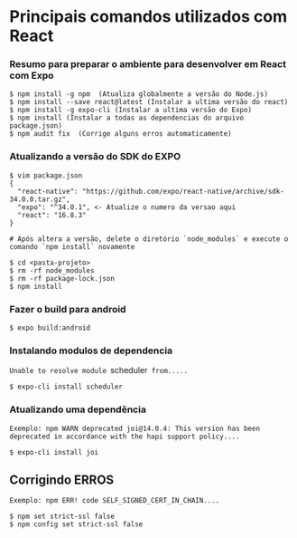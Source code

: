 # Principais comandos utilizados com React
### Resumo para preparar o ambiente para desenvolver em React com Expo
```
$ npm install -g npm  (Atualiza globalmente a versão do Node.js)
$ npm install --save react@latest (Instalar a ultima versão do react)
$ npm install -g expo-cli (Instalar a ultima versão do Expo)
$ npm install (Instalar a todas as dependencias do arquivo package.json)
$ npm audit fix  (Corrige alguns erros automaticamente)
```

### Atualizando a versão do SDK do EXPO
```
$ vim package.json
{
  "react-native": "https://github.com/expo/react-native/archive/sdk-34.0.0.tar.gz",
  "expo": "^34.0.1", <- Atualize o numero da versao aqui
  "react": "16.8.3"
}

# Após altera a versão, delete o diretório `node_modules` e execute o comando `npm install` novamente

$ cd <pasta-projeto>
$ rm -rf node_modules
$ rm -rf package-lock.json
$ npm install
```

### Fazer o build para android

```
$ expo build:android
```

### Instalando modulos de dependencia
`Unable to resolve module `scheduler` from.....`
```
$ expo-cli install scheduler
```
### Atualizando uma dependência
`Exemplo: npm WARN deprecated joi@14.0.4: This version has been deprecated in accordance with the hapi support policy....`
```
$ expo-cli install joi
```

## Corrigindo ERROS
`Exemplo: npm ERR! code SELF_SIGNED_CERT_IN_CHAIN....`
```
$ npm set strict-ssl false
$ npm config set strict-ssl false
```
